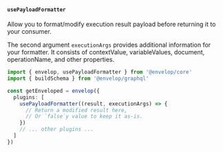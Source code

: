 #### `usePayloadFormatter`

Allow you to format/modify execution result payload before returning it to your consumer.

The second argument `executionArgs` provides additional information for your formatter. It consists of contextValue, variableValues, document, operationName, and other properties.

```ts
import { envelop, usePayloadFormatter } from '@envelop/core'
import { buildSchema } from '@envelop/graphql'

const getEnveloped = envelop({
  plugins: [
    usePayloadFormatter((result, executionArgs) => {
      // Return a modified result here,
      // Or `false`y value to keep it as-is.
    })
    // ... other plugins ...
  ]
})
```
